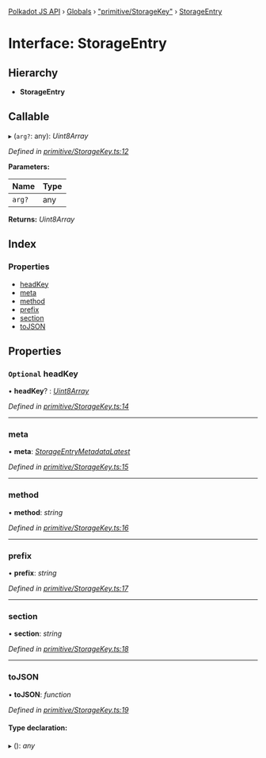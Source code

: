 [Polkadot JS API](../README.md) › [Globals](../globals.md) › ["primitive/StorageKey"](../modules/_primitive_storagekey_.md) › [StorageEntry](_primitive_storagekey_.storageentry.md)

# Interface: StorageEntry

## Hierarchy

* **StorageEntry**

## Callable

▸ (`arg?`: any): *Uint8Array*

*Defined in [primitive/StorageKey.ts:12](https://github.com/polkadot-js/api/blob/fb4c840549/packages/types/src/primitive/StorageKey.ts#L12)*

**Parameters:**

Name | Type |
------ | ------ |
`arg?` | any |

**Returns:** *Uint8Array*

## Index

### Properties

* [headKey](_primitive_storagekey_.storageentry.md#optional-headkey)
* [meta](_primitive_storagekey_.storageentry.md#meta)
* [method](_primitive_storagekey_.storageentry.md#method)
* [prefix](_primitive_storagekey_.storageentry.md#prefix)
* [section](_primitive_storagekey_.storageentry.md#section)
* [toJSON](_primitive_storagekey_.storageentry.md#tojson)

## Properties

### `Optional` headKey

• **headKey**? : *[Uint8Array](../classes/_codec_u8a_.u8a.md#static-uint8array)*

*Defined in [primitive/StorageKey.ts:14](https://github.com/polkadot-js/api/blob/fb4c840549/packages/types/src/primitive/StorageKey.ts#L14)*

___

###  meta

• **meta**: *[StorageEntryMetadataLatest](_interfaces_metadata_types_.storageentrymetadatalatest.md)*

*Defined in [primitive/StorageKey.ts:15](https://github.com/polkadot-js/api/blob/fb4c840549/packages/types/src/primitive/StorageKey.ts#L15)*

___

###  method

• **method**: *string*

*Defined in [primitive/StorageKey.ts:16](https://github.com/polkadot-js/api/blob/fb4c840549/packages/types/src/primitive/StorageKey.ts#L16)*

___

###  prefix

• **prefix**: *string*

*Defined in [primitive/StorageKey.ts:17](https://github.com/polkadot-js/api/blob/fb4c840549/packages/types/src/primitive/StorageKey.ts#L17)*

___

###  section

• **section**: *string*

*Defined in [primitive/StorageKey.ts:18](https://github.com/polkadot-js/api/blob/fb4c840549/packages/types/src/primitive/StorageKey.ts#L18)*

___

###  toJSON

• **toJSON**: *function*

*Defined in [primitive/StorageKey.ts:19](https://github.com/polkadot-js/api/blob/fb4c840549/packages/types/src/primitive/StorageKey.ts#L19)*

#### Type declaration:

▸ (): *any*
